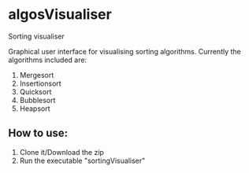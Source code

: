 # algosVisualiser
Sorting visualiser

Graphical user interface for visualising sorting algorithms. Currently the algorithms included are:
1. Mergesort
2. Insertionsort
3. Quicksort
4. Bubblesort
5. Heapsort

## How to use:
1) Clone it/Download the zip
2) Run the executable "sortingVisualiser"
